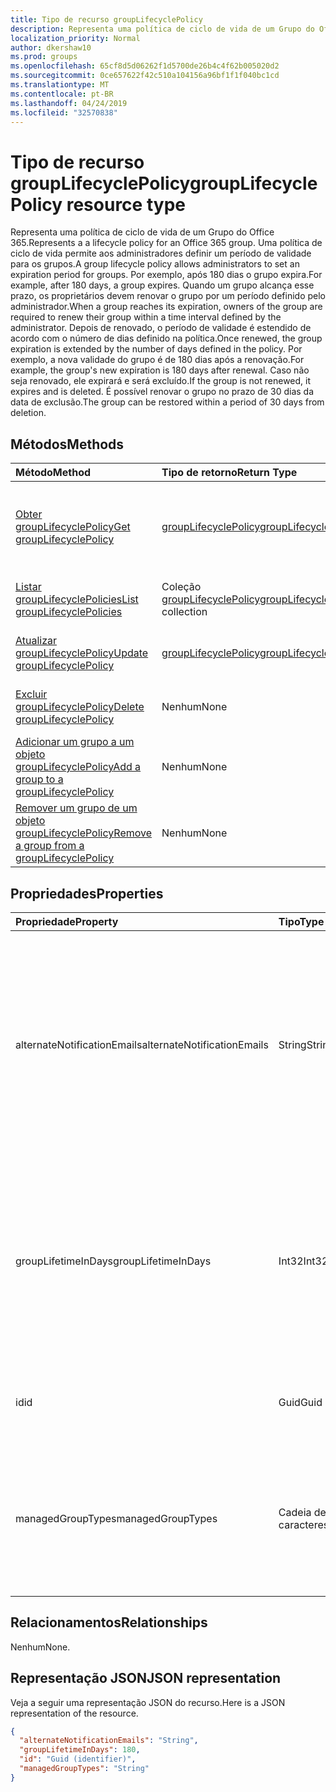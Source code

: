 ```yaml
---
title: Tipo de recurso groupLifecyclePolicy
description: Representa uma política de ciclo de vida de um Grupo do Office 365. Uma política de ciclo de vida permite aos administradores definir um período de validade para os grupos. Por exemplo, após 180 dias o grupo expira. Quando um grupo alcança esse prazo, os proprietários devem renovar o grupo por um período definido pelo administrador. Depois de renovado, o período de validade é estendido de acordo com o número de dias definido na política. Por exemplo, a nova validade do grupo é de 180 dias após a renovação. Caso não seja renovado, ele expirará e será excluído. É possível renovar o grupo no prazo de 30 dias da data de exclusão.
localization_priority: Normal
author: dkershaw10
ms.prod: groups
ms.openlocfilehash: 65cf8d5d06262f1d5700de26b4c4f62b005020d2
ms.sourcegitcommit: 0ce657622f42c510a104156a96bf1f1f040bc1cd
ms.translationtype: MT
ms.contentlocale: pt-BR
ms.lasthandoff: 04/24/2019
ms.locfileid: "32570838"
---
```

# <a name="grouplifecyclepolicy-resource-type"></a><span data-ttu-id="9a4ad-110">Tipo de recurso groupLifecyclePolicy</span><span class="sxs-lookup"><span data-stu-id="9a4ad-110">groupLifecyclePolicy resource type</span></span>

<span data-ttu-id="9a4ad-111">Representa uma política de ciclo de vida de um Grupo do Office 365.</span><span class="sxs-lookup"><span data-stu-id="9a4ad-111">Represents a a lifecycle policy for an Office 365 group.</span></span> <span data-ttu-id="9a4ad-112">Uma política de ciclo de vida permite aos administradores definir um período de validade para os grupos.</span><span class="sxs-lookup"><span data-stu-id="9a4ad-112">A group lifecycle policy allows administrators to set an expiration period for groups.</span></span> <span data-ttu-id="9a4ad-113">Por exemplo, após 180 dias o grupo expira.</span><span class="sxs-lookup"><span data-stu-id="9a4ad-113">For example, after 180 days, a group expires.</span></span> <span data-ttu-id="9a4ad-114">Quando um grupo alcança esse prazo, os proprietários devem renovar o grupo por um período definido pelo administrador.</span><span class="sxs-lookup"><span data-stu-id="9a4ad-114">When a group reaches its expiration, owners of the group are required to renew their group within a time interval defined by the administrator.</span></span> <span data-ttu-id="9a4ad-115">Depois de renovado, o período de validade é estendido de acordo com o número de dias definido na política.</span><span class="sxs-lookup"><span data-stu-id="9a4ad-115">Once renewed, the group expiration is extended by the number of days defined in the policy.</span></span> <span data-ttu-id="9a4ad-116">Por exemplo, a nova validade do grupo é de 180 dias após a renovação.</span><span class="sxs-lookup"><span data-stu-id="9a4ad-116">For example, the group's new expiration is 180 days after renewal.</span></span> <span data-ttu-id="9a4ad-117">Caso não seja renovado, ele expirará e será excluído.</span><span class="sxs-lookup"><span data-stu-id="9a4ad-117">If the group is not renewed, it expires and is deleted.</span></span> <span data-ttu-id="9a4ad-118">É possível renovar o grupo no prazo de 30 dias da data de exclusão.</span><span class="sxs-lookup"><span data-stu-id="9a4ad-118">The group can be restored within a period of 30 days from deletion.</span></span>

## <a name="methods"></a><span data-ttu-id="9a4ad-119">Métodos</span><span class="sxs-lookup"><span data-stu-id="9a4ad-119">Methods</span></span>

| <span data-ttu-id="9a4ad-120">Método</span><span class="sxs-lookup"><span data-stu-id="9a4ad-120">Method</span></span> | <span data-ttu-id="9a4ad-121">Tipo de retorno</span><span class="sxs-lookup"><span data-stu-id="9a4ad-121">Return Type</span></span> | <span data-ttu-id="9a4ad-122">Descrição</span><span class="sxs-lookup"><span data-stu-id="9a4ad-122">Description</span></span> |
|:---------------|:--------|:----------|
|[<span data-ttu-id="9a4ad-123">Obter groupLifecyclePolicy</span><span class="sxs-lookup"><span data-stu-id="9a4ad-123">Get groupLifecyclePolicy</span></span>](../api/grouplifecyclepolicy-get.md) | [<span data-ttu-id="9a4ad-124">groupLifecyclePolicy</span><span class="sxs-lookup"><span data-stu-id="9a4ad-124">groupLifecyclePolicy</span></span>](grouplifecyclepolicy.md) |<span data-ttu-id="9a4ad-125">Leia as propriedades e os relacionamentos de um objeto groupLifecyclePolicy.</span><span class="sxs-lookup"><span data-stu-id="9a4ad-125">Read properties and relationships of a groupLifecyclePolicy object.</span></span>|
|[<span data-ttu-id="9a4ad-126">Listar groupLifecyclePolicies</span><span class="sxs-lookup"><span data-stu-id="9a4ad-126">List groupLifecyclePolicies</span></span>](../api/grouplifecyclepolicy-list.md) | <span data-ttu-id="9a4ad-127">Coleção [groupLifecyclePolicy](grouplifecyclepolicy.md)</span><span class="sxs-lookup"><span data-stu-id="9a4ad-127">[groupLifecyclePolicy](grouplifecyclepolicy.md) collection</span></span> | <span data-ttu-id="9a4ad-128">Listar todos os objetos groupLifecyclePolicies.</span><span class="sxs-lookup"><span data-stu-id="9a4ad-128">List all the groupLifecyclePolicies.</span></span> |
|[<span data-ttu-id="9a4ad-129">Atualizar groupLifecyclePolicy</span><span class="sxs-lookup"><span data-stu-id="9a4ad-129">Update groupLifecyclePolicy</span></span>](../api/grouplifecyclepolicy-update.md) | [<span data-ttu-id="9a4ad-130">groupLifecyclePolicy</span><span class="sxs-lookup"><span data-stu-id="9a4ad-130">groupLifecyclePolicy</span></span>](grouplifecyclepolicy.md) | <span data-ttu-id="9a4ad-131">Atualizar um objeto groupLifecyclePolicy.</span><span class="sxs-lookup"><span data-stu-id="9a4ad-131">Update a groupLifecyclePolicy object.</span></span> |
|[<span data-ttu-id="9a4ad-132">Excluir groupLifecyclePolicy</span><span class="sxs-lookup"><span data-stu-id="9a4ad-132">Delete groupLifecyclePolicy</span></span>](../api/grouplifecyclepolicy-delete.md) | <span data-ttu-id="9a4ad-133">Nenhum</span><span class="sxs-lookup"><span data-stu-id="9a4ad-133">None</span></span> | <span data-ttu-id="9a4ad-134">Excluir um objeto groupLifecyclePolicy.</span><span class="sxs-lookup"><span data-stu-id="9a4ad-134">Delete a groupLifecyclePolicy object.</span></span> |
|[<span data-ttu-id="9a4ad-135">Adicionar um grupo a um objeto groupLifecyclePolicy</span><span class="sxs-lookup"><span data-stu-id="9a4ad-135">Add a group to a groupLifecyclePolicy</span></span>](../api/grouplifecyclepolicy-addgroup.md)|<span data-ttu-id="9a4ad-136">Nenhum</span><span class="sxs-lookup"><span data-stu-id="9a4ad-136">None</span></span>| <span data-ttu-id="9a4ad-137">Adicionar um grupo a uma política de ciclo de vida</span><span class="sxs-lookup"><span data-stu-id="9a4ad-137">Add a group to a lifecycle policy</span></span> |
|[<span data-ttu-id="9a4ad-138">Remover um grupo de um objeto groupLifecyclePolicy</span><span class="sxs-lookup"><span data-stu-id="9a4ad-138">Remove a group from a groupLifecyclePolicy</span></span>](../api/grouplifecyclepolicy-removegroup.md)|<span data-ttu-id="9a4ad-139">Nenhum</span><span class="sxs-lookup"><span data-stu-id="9a4ad-139">None</span></span>| <span data-ttu-id="9a4ad-140">Remover um grupo de uma política de ciclo de vida.</span><span class="sxs-lookup"><span data-stu-id="9a4ad-140">Remove a group to a lifecycle policy.</span></span> |

## <a name="properties"></a><span data-ttu-id="9a4ad-141">Propriedades</span><span class="sxs-lookup"><span data-stu-id="9a4ad-141">Properties</span></span>

| <span data-ttu-id="9a4ad-142">Propriedade</span><span class="sxs-lookup"><span data-stu-id="9a4ad-142">Property</span></span> | <span data-ttu-id="9a4ad-143">Tipo</span><span class="sxs-lookup"><span data-stu-id="9a4ad-143">Type</span></span> | <span data-ttu-id="9a4ad-144">Descrição</span><span class="sxs-lookup"><span data-stu-id="9a4ad-144">Description</span></span> |
|:---------------|:--------|:----------|
|<span data-ttu-id="9a4ad-145">alternateNotificationEmails</span><span class="sxs-lookup"><span data-stu-id="9a4ad-145">alternateNotificationEmails</span></span>|<span data-ttu-id="9a4ad-146">String</span><span class="sxs-lookup"><span data-stu-id="9a4ad-146">String</span></span>| <span data-ttu-id="9a4ad-147">Lista de endereços de email para o envio de notificações para grupos sem proprietários.</span><span class="sxs-lookup"><span data-stu-id="9a4ad-147">List of email address to send notifications for groups without owners.</span></span> <span data-ttu-id="9a4ad-148">É possível definir vários endereços de email separando-os com ponto-e-vírgula.</span><span class="sxs-lookup"><span data-stu-id="9a4ad-148">Multiple email address can be defined by separating email address with a semicolon.</span></span> |
|<span data-ttu-id="9a4ad-149">groupLifetimeInDays</span><span class="sxs-lookup"><span data-stu-id="9a4ad-149">groupLifetimeInDays</span></span>|<span data-ttu-id="9a4ad-150">Int32</span><span class="sxs-lookup"><span data-stu-id="9a4ad-150">Int32</span></span>| <span data-ttu-id="9a4ad-151">Número de dias antes que um grupo expire e precise ser renovado.</span><span class="sxs-lookup"><span data-stu-id="9a4ad-151">Number of days before a group expires and needs to be renewed.</span></span> <span data-ttu-id="9a4ad-152">Após renová-lo, o período de validade é estendido de acordo com o número de dias definido.</span><span class="sxs-lookup"><span data-stu-id="9a4ad-152">Once renewed, the group expiration is extended by the number of days defined.</span></span> |
|<span data-ttu-id="9a4ad-153">id</span><span class="sxs-lookup"><span data-stu-id="9a4ad-153">id</span></span>|<span data-ttu-id="9a4ad-154">Guid</span><span class="sxs-lookup"><span data-stu-id="9a4ad-154">Guid</span></span>| <span data-ttu-id="9a4ad-155">Um identificador exclusivo de uma política.</span><span class="sxs-lookup"><span data-stu-id="9a4ad-155">A unique identifier for a policy.</span></span> <span data-ttu-id="9a4ad-156">Somente leitura.</span><span class="sxs-lookup"><span data-stu-id="9a4ad-156">Read-only.</span></span>|
|<span data-ttu-id="9a4ad-157">managedGroupTypes</span><span class="sxs-lookup"><span data-stu-id="9a4ad-157">managedGroupTypes</span></span>|<span data-ttu-id="9a4ad-158">Cadeia de caracteres</span><span class="sxs-lookup"><span data-stu-id="9a4ad-158">String</span></span>| <span data-ttu-id="9a4ad-159">O tipo de grupo ao qual se aplica a política de expiração.</span><span class="sxs-lookup"><span data-stu-id="9a4ad-159">The group type for which the expiration policy applies.</span></span> <span data-ttu-id="9a4ad-160">Os valores possíveis são **All**, **Selected** ou **None**.</span><span class="sxs-lookup"><span data-stu-id="9a4ad-160">Possible values are **All**, **Selected** or **None**.</span></span> |

## <a name="relationships"></a><span data-ttu-id="9a4ad-161">Relacionamentos</span><span class="sxs-lookup"><span data-stu-id="9a4ad-161">Relationships</span></span>

<span data-ttu-id="9a4ad-162">Nenhum</span><span class="sxs-lookup"><span data-stu-id="9a4ad-162">None.</span></span>

## <a name="json-representation"></a><span data-ttu-id="9a4ad-163">Representação JSON</span><span class="sxs-lookup"><span data-stu-id="9a4ad-163">JSON representation</span></span>

<span data-ttu-id="9a4ad-164">Veja a seguir uma representação JSON do recurso.</span><span class="sxs-lookup"><span data-stu-id="9a4ad-164">Here is a JSON representation of the resource.</span></span>

<!--{
  "blockType": "resource",
  "optionalProperties": [],
  "keyProperty": "id",
  "baseType": "microsoft.graph.entity",
  "@odata.type": "microsoft.graph.groupLifecyclePolicy"
}-->

```json
{
  "alternateNotificationEmails": "String",
  "groupLifetimeInDays": 180,
  "id": "Guid (identifier)",
  "managedGroupTypes": "String"
}

```

<!-- uuid: 8fcb5dbc-d5aa-4681-8e31-b001d5168d79
2015-10-25 14:57:30 UTC -->
<!-- {
  "type": "#page.annotation",
  "description": "groupLifecyclePolicy resource",
  "keywords": "",
  "section": "documentation",
  "tocPath": ""
}-->
